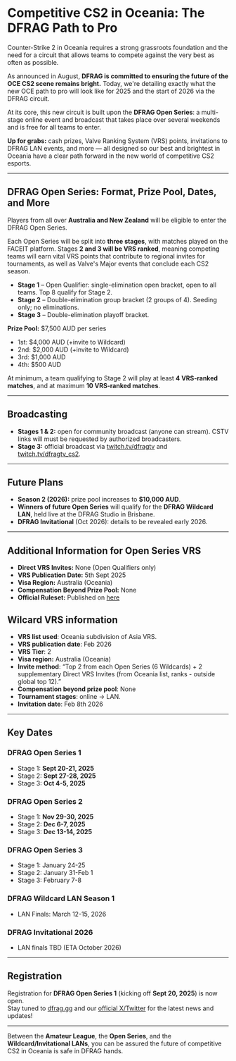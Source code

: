# Competitive CS2 in Oceania: The DFRAG Path to Pro

Counter-Strike 2 in Oceania requires a strong grassroots foundation and the need for a circuit that allows teams to compete against the very best as often as possible.  

As announced in August, **DFRAG is committed to ensuring the future of the OCE CS2 scene remains bright.** Today, we're detailing exactly what the new OCE path to pro will look like for 2025 and the start of 2026 via the DFRAG circuit.  

At its core, this new circuit is built upon the **DFRAG Open Series**: a multi-stage online event and broadcast that takes place over several weekends and is free for all teams to enter.  

**Up for grabs:** cash prizes, Valve Ranking System (VRS) points, invitations to DFRAG LAN events, and more — all designed so our best and brightest in Oceania have a clear path forward in the new world of competitive CS2 esports.  

---

## DFRAG Open Series: Format, Prize Pool, Dates, and More

Players from all over **Australia and New Zealand** will be eligible to enter the DFRAG Open Series.  

Each Open Series will be split into **three stages**, with matches played on the FACEIT platform. Stages **2 and 3 will be VRS ranked**, meaning competing teams will earn vital VRS points that contribute to regional invites for tournaments, as well as Valve's Major events that conclude each CS2 season.  

- **Stage 1** – Open Qualifier: single-elimination open bracket, open to all teams. Top 8 qualify for Stage 2.  
- **Stage 2** – Double-elimination group bracket (2 groups of 4). Seeding only; no eliminations.  
- **Stage 3** – Double-elimination playoff bracket.  

**Prize Pool:** $7,500 AUD per series  
- 1st: $4,000 AUD  (+invite to Wildcard)
- 2nd: $2,000 AUD  (+invite to Wildcard)
- 3rd: $1,000 AUD  
- 4th: $500 AUD  

At minimum, a team qualifying to Stage 2 will play at least **4 VRS-ranked matches**, and at maximum **10 VRS-ranked matches**.  

---

## Broadcasting

- **Stages 1 & 2:** open for community broadcast (anyone can stream). CSTV links will must be requested by authorized broadcasters.
- **Stage 3:** official broadcast via [twitch.tv/dfragtv](https://twitch.tv/dfragtv) and [twitch.tv/dfragtv_cs2](https://twitch.tv/dfragtv_cs2).  

---

## Future Plans

- **Season 2 (2026):** prize pool increases to **$10,000 AUD**.  
- **Winners of future Open Series** will qualify for the **DFRAG Wildcard LAN**, held live at the DFRAG Studio in Brisbane.  
- **DFRAG Invitational** (Oct 2026): details to be revealed early 2026.

---

## Additional Information for Open Series VRS

- **Direct VRS Invites:** None (Open Qualifiers only)  
- **VRS Publication Date:** 5th Sept 2025  
- **Visa Region:** Australia (Oceania)  
- **Compensation Beyond Prize Pool:** None  
- **Official Ruleset:** Published on [here](https://docs.google.com/document/d/e/2PACX-1vQh9cmHSB9iXaQLLBXZZ_zkMjsYJhEGHbjhPR-wFUfTAt-cCofUbEIVz_4kOHomgXIFUHEjnOaUi-e2/pub)

## Wilcard VRS information
- **VRS list used**: Oceania subdivision of Asia VRS.
- **VRS publication date**: Feb 2026
- **VRS Tier**: 2
- **Visa region:** Australia (Oceania)
- **Invite method**: “Top 2 from each Open Series (6 Wildcards) + 2 supplementary Direct VRS Invites (from Oceania list, ranks - outside global top 12).”
- **Compensation beyond prize pool**: None
- **Tournament stages**: online → LAN.
- **Invitation date**: Feb 8th 2026

---

## Key Dates

### DFRAG Open Series 1
- Stage 1: **Sept 20-21, 2025**  
- Stage 2: **Sept 27-28, 2025**  
- Stage 3: **Oct 4-5, 2025**  

### DFRAG Open Series 2
- Stage 1: **Nov 29-30, 2025**  
- Stage 2: **Dec 6-7, 2025**  
- Stage 3: **Dec 13-14, 2025**  

### DFRAG Open Series 3
- Stage 1: January 24-25
- Stage 2: January 31-Feb 1
- Stage 3: February 7-8

### DFRAG Wildcard LAN Season 1
- LAN Finals: March 12-15, 2026

### DFRAG Invitational 2026
- LAN finals TBD (ETA October 2026)

---

## Registration

Registration for **DFRAG Open Series 1** (kicking off **Sept 20, 2025**) is now open.  
Stay tuned to [dfrag.gg](https://dfrag.gg) and our [official X/Twitter](https://x.com/dfragtv) for the latest news and updates!  

---

Between the **Amateur League**, the **Open Series**, and the **Wildcard/Invitational LANs**, you can be assured the future of competitive CS2 in Oceania is safe in DFRAG hands.  

